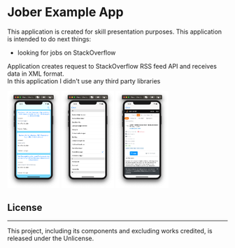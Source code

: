 #  Jober Example App

This application is created for skill presentation purposes.
This application is intended to do next things: 
* looking for jobs on StackOverflow 

Application creates request to StackOverflow RSS feed API and receives data in XML format.  
In this application I didn't use any third party libraries  




<div style="display: inline-block;">
  <div style="display: inline-block;">
  <img src="images/screenshootMainView.png" width="120">
  <img src="images/screenshootParametersView.png" width="120">
  <img src="images/screenshootWebPage.png" width="120">
</div><br/>


##  License
---
This project, including its components and excluding works credited, is released under the Unlicense.
